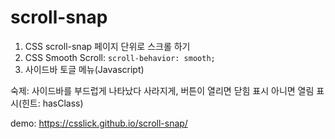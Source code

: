 # scroll-snap
1. CSS scroll-snap 페이지 단위로 스크롤 하기
2. CSS Smooth Scroll: ```scroll-behavior: smooth;```
3. 사이드바 토글 메뉴(Javascript)

숙제: 사이드바를 부드럽게 나타났다 사라지게, 버튼이 열리면 닫힘 표시 아니면 열림 표시(힌트: hasClass)

demo: https://csslick.github.io/scroll-snap/
